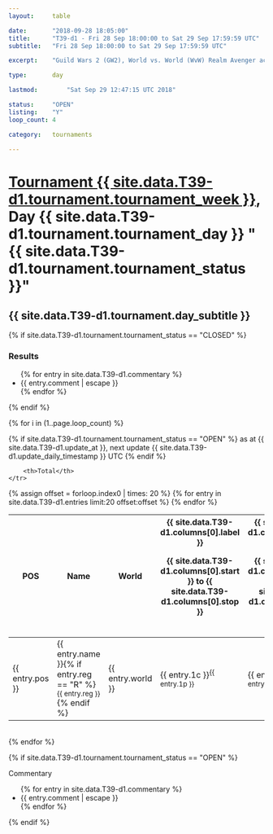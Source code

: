 ```yaml
---
layout: 	table

date: 		"2018-09-28 18:05:00"
title: 		"T39-d1 - Fri 28 Sep 18:00:00 to Sat 29 Sep 17:59:59 UTC"
subtitle: 	"Fri 28 Sep 18:00:00 to Sat 29 Sep 17:59:59 UTC"

excerpt:    "Guild Wars 2 (GW2), World vs. World (WvW) Realm Avenger achivement Tournament. \"Every Kill Counts\""

type:       day

lastmod: 		"Sat Sep 29 12:47:15 UTC 2018"

status:     "OPEN"
listing:    "Y"
loop_count: 4

category: 	tournaments

---
```

<div class="table_header">
    <h1><a href="{{ site.data.T39-d1.tournament.week_url }}">Tournament {{ site.data.T39-d1.tournament.tournament_week }}</a>, Day {{ site.data.T39-d1.tournament.tournament_day }} "{{ site.data.T39-d1.tournament.tournament_status }}"</h1>
    <h2>{{ site.data.T39-d1.tournament.day_subtitle }}</h2> 
</div>

{% if site.data.T39-d1.tournament.tournament_status == "CLOSED" %} 
<div class="commentary">
  <h3>Results</h3>
  <ul>
    {% for entry in site.data.T39-d1.commentary %}
    <li class="commentary_list">{{ entry.comment | escape }}</li>
    {% endfor %}
  </ul>
</div>
{% endif %}


{% for i in (1..page.loop_count) %}

{% if site.data.T39-d1.tournament.tournament_status == "OPEN" %} 
<span class="table_nextupdate">as at {{ site.data.T39-d1.update_at }}, next update {{ site.data.T39-d1.update_daily_timestamp }} UTC</span> 
{% endif %}

<table class="day_table">
  <colgroup>
    <col style="width:18px">
    <col style="width:55px">
    <col style="width:55px">
    <col style="width:12px">
    <col style="width:12px">
    <col style="width:12px">
    <col style="width:12px">
    <col style="width:12px">
    <col style="width:12px">
    <col style="width:12px">
    <col style="width:12px">
    <col style="width:12px">
    <col style="width:12px">
    <col style="width:12px">
    <col style="width:12px">
    <col style="width:12px">
    <col style="width:12px">
    <col style="width:12px">
    <col style="width:12px">
    <col style="width:12px">
    <col style="width:12px">
    <col style="width:12px">
    <col style="width:12px">
    <col style="width:12px">
    <col style="width:12px">
    <col style="width:12px">
    <col style="width:12px">
    <col style="width:18px">
  </colgroup>  
  <thead>
    <tr>
        <th>POS</th>
        <th class="AlignLeft">Name</th>
        <th class="AlignLeft">World</th>

<th><div class="label">{{ site.data.T39-d1.columns[0].label }}<p class="onhover">{{ site.data.T39-d1.columns[0].start }} to {{ site.data.T39-d1.columns[0].stop }}</p></div>​</th>
<th><div class="label">{{ site.data.T39-d1.columns[1].label }}<p class="onhover">{{ site.data.T39-d1.columns[1].start }} to {{ site.data.T39-d1.columns[1].stop }}</p></div>​</th>
<th><div class="label">{{ site.data.T39-d1.columns[2].label }}<p class="onhover">{{ site.data.T39-d1.columns[2].start }} to {{ site.data.T39-d1.columns[2].stop }}</p></div>​</th>
<th><div class="label">{{ site.data.T39-d1.columns[3].label }}<p class="onhover">{{ site.data.T39-d1.columns[3].start }} to {{ site.data.T39-d1.columns[3].stop }}</p></div>​</th>
<th><div class="label">{{ site.data.T39-d1.columns[4].label }}<p class="onhover">{{ site.data.T39-d1.columns[4].start }} to {{ site.data.T39-d1.columns[4].stop }}</p></div>​</th>
<th><div class="label">{{ site.data.T39-d1.columns[5].label }}<p class="onhover">{{ site.data.T39-d1.columns[5].start }} to {{ site.data.T39-d1.columns[5].stop }}</p></div>​</th>
<th><div class="label">{{ site.data.T39-d1.columns[6].label }}<p class="onhover">{{ site.data.T39-d1.columns[6].start }} to {{ site.data.T39-d1.columns[6].stop }}</p></div>​</th>
<th><div class="label">{{ site.data.T39-d1.columns[7].label }}<p class="onhover">{{ site.data.T39-d1.columns[7].start }} to {{ site.data.T39-d1.columns[7].stop }}</p></div>​</th>
<th><div class="label">{{ site.data.T39-d1.columns[8].label }}<p class="onhover">{{ site.data.T39-d1.columns[8].start }} to {{ site.data.T39-d1.columns[8].stop }}</p></div>​</th>
<th><div class="label">{{ site.data.T39-d1.columns[9].label }}<p class="onhover">{{ site.data.T39-d1.columns[9].start }} to {{ site.data.T39-d1.columns[9].stop }}</p></div>​</th>
<th><div class="label">{{ site.data.T39-d1.columns[10].label }}<p class="onhover">{{ site.data.T39-d1.columns[10].start }} to {{ site.data.T39-d1.columns[10].stop }}</p></div>​</th>

<th><div class="label">{{ site.data.T39-d1.columns[11].label }}<p class="onhover">{{ site.data.T39-d1.columns[11].start }} to {{ site.data.T39-d1.columns[11].stop }}</p></div>​</th>
<th><div class="label">{{ site.data.T39-d1.columns[12].label }}<p class="onhover">{{ site.data.T39-d1.columns[12].start }} to {{ site.data.T39-d1.columns[12].stop }}</p></div>​</th>
<th><div class="label">{{ site.data.T39-d1.columns[13].label }}<p class="onhover">{{ site.data.T39-d1.columns[13].start }} to {{ site.data.T39-d1.columns[13].stop }}</p></div>​</th>
<th><div class="label">{{ site.data.T39-d1.columns[14].label }}<p class="onhover">{{ site.data.T39-d1.columns[14].start }} to {{ site.data.T39-d1.columns[14].stop }}</p></div>​</th>
<th><div class="label">{{ site.data.T39-d1.columns[15].label }}<p class="onhover">{{ site.data.T39-d1.columns[15].start }} to {{ site.data.T39-d1.columns[15].stop }}</p></div>​</th>
<th><div class="label">{{ site.data.T39-d1.columns[16].label }}<p class="onhover">{{ site.data.T39-d1.columns[16].start }} to {{ site.data.T39-d1.columns[16].stop }}</p></div>​</th>
<th><div class="label">{{ site.data.T39-d1.columns[17].label }}<p class="onhover">{{ site.data.T39-d1.columns[17].start }} to {{ site.data.T39-d1.columns[17].stop }}</p></div>​</th>
<th><div class="label">{{ site.data.T39-d1.columns[18].label }}<p class="onhover">{{ site.data.T39-d1.columns[18].start }} to {{ site.data.T39-d1.columns[18].stop }}</p></div>​</th>
<th><div class="label">{{ site.data.T39-d1.columns[19].label }}<p class="onhover">{{ site.data.T39-d1.columns[19].start }} to {{ site.data.T39-d1.columns[19].stop }}</p></div>​</th>
<th><div class="label">{{ site.data.T39-d1.columns[20].label }}<p class="onhover">{{ site.data.T39-d1.columns[20].start }} to {{ site.data.T39-d1.columns[20].stop }}</p></div>​</th>

<th><div class="label">{{ site.data.T39-d1.columns[21].label }}<p class="onhover">{{ site.data.T39-d1.columns[21].start }} to {{ site.data.T39-d1.columns[21].stop }}</p></div>​</th>
<th><div class="label">{{ site.data.T39-d1.columns[22].label }}<p class="onhover">{{ site.data.T39-d1.columns[22].start }} to {{ site.data.T39-d1.columns[22].stop }}</p></div>​</th>
<th><div class="label">{{ site.data.T39-d1.columns[23].label }}<p class="onhover">{{ site.data.T39-d1.columns[23].start }} to {{ site.data.T39-d1.columns[23].stop }}</p></div>​</th>

        <th>Total</th>
    </tr>
  </thead>
  {% assign offset = forloop.index0 | times: 20 %}
<tbody>
{% for entry in site.data.T39-d1.entries limit:20 offset:offset %}
  <tr>
    <td class="pl{{ entry.pos }}">{{ entry.pos }}</td>
    <td class="AlignLeft">{{ entry.name }}{% if entry.reg == "R" %}<sup>{{ entry.reg }}</sup>{% endif %}</td>
    <td class="AlignLeft">{{ entry.world }}</td>
    <td class="pl{{ entry.1p }}">{{ entry.1c }}<sup>{{ entry.1p }}</sup></td>
    <td class="pl{{ entry.2p }}">{{ entry.2c }}<sup>{{ entry.2p }}</sup></td>
    <td class="pl{{ entry.3p }}">{{ entry.3c }}<sup>{{ entry.3p }}</sup></td>
    <td class="pl{{ entry.4p }}">{{ entry.4c }}<sup>{{ entry.4p }}</sup></td>
    <td class="pl{{ entry.5p }}">{{ entry.5c }}<sup>{{ entry.5p }}</sup></td>
    <td class="pl{{ entry.6p }}">{{ entry.6c }}<sup>{{ entry.6p }}</sup></td>
    <td class="pl{{ entry.7p }}">{{ entry.7c }}<sup>{{ entry.7p }}</sup></td>
    <td class="pl{{ entry.8p }}">{{ entry.8c }}<sup>{{ entry.8p }}</sup></td>
    <td class="pl{{ entry.9p }}">{{ entry.9c }}<sup>{{ entry.9p }}</sup></td>
    <td class="pl{{ entry.10p }}">{{ entry.10c }}<sup>{{ entry.10p }}</sup></td>
    <td class="pl{{ entry.11p }}">{{ entry.11c }}<sup>{{ entry.11p }}</sup></td>
    <td class="pl{{ entry.12p }}">{{ entry.12c }}<sup>{{ entry.12p }}</sup></td>
    <td class="pl{{ entry.13p }}">{{ entry.13c }}<sup>{{ entry.13p }}</sup></td>
    <td class="pl{{ entry.14p }}">{{ entry.14c }}<sup>{{ entry.14p }}</sup></td>
    <td class="pl{{ entry.15p }}">{{ entry.15c }}<sup>{{ entry.15p }}</sup></td>
    <td class="pl{{ entry.16p }}">{{ entry.16c }}<sup>{{ entry.16p }}</sup></td>
    <td class="pl{{ entry.17p }}">{{ entry.17c }}<sup>{{ entry.17p }}</sup></td>
    <td class="pl{{ entry.18p }}">{{ entry.18c }}<sup>{{ entry.18p }}</sup></td>
    <td class="pl{{ entry.19p }}">{{ entry.19c }}<sup>{{ entry.19p }}</sup></td>
    <td class="pl{{ entry.20p }}">{{ entry.20c }}<sup>{{ entry.20p }}</sup></td>
    <td class="pl{{ entry.21p }}">{{ entry.21c }}<sup>{{ entry.21p }}</sup></td>
    <td class="pl{{ entry.22p }}">{{ entry.22c }}<sup>{{ entry.22p }}</sup></td>
    <td class="pl{{ entry.23p }}">{{ entry.23c }}<sup>{{ entry.23p }}</sup></td>
    <td class="pl{{ entry.24p }}">{{ entry.24c }}<sup>{{ entry.24p }}</sup></td>
    <td>{{ entry.total }}</td>
  </tr>
{% endfor %}  
</tbody>
</table>
<div class="leaderboard"></div>
<br />
{% endfor %}

{% if site.data.T39-d1.tournament.tournament_status == "OPEN" %} 
<div class="commentary">
  <span class="commentary_title">Commentary</span>
  <ul>
    {% for entry in site.data.T39-d1.commentary %}
    <li class="commentary_list">{{ entry.comment | escape }}</li>
    {% endfor %}
  </ul>
</div>
{% endif %}


